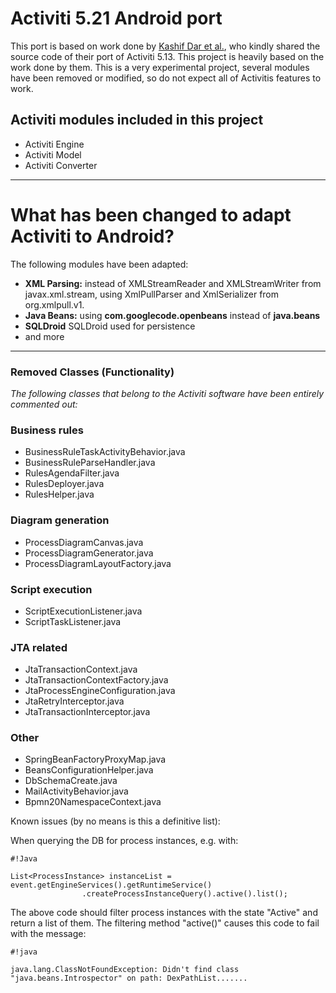 # Activiti 5.21 Android port #
This port is based on work done by  [Kashif Dar et al.](http://www.sciencedirect.com/science/article/pii/S1574119214001862), who kindly shared the source code of their port of Activiti 5.13. This project is heavily based on the work done by them.
This is a very experimental project, several modules have been removed or modified, so do not expect all of Activitis features to work.

## Activiti modules included in this project ##

* Activiti Engine
* Activiti Model
* Activiti Converter


-----------------------
# What has been changed to adapt Activiti to Android? #

The following modules have been adapted:

* **XML Parsing:** instead of XMLStreamReader and XMLStreamWriter from javax.xml.stream, using XmlPullParser and XmlSerializer from org.xmlpull.v1.
* **Java Beans:** using **com.googlecode.openbeans** instead of **java.beans**
* **SQLDroid** SQLDroid used for persistence
* and more


-----------------------
### Removed Classes (Functionality) ###
*The following classes that belong to the Activiti software have been entirely commented out:*

### Business rules ###
* BusinessRuleTaskActivityBehavior.java
* BusinessRuleParseHandler.java
* RulesAgendaFilter.java
* RulesDeployer.java
* RulesHelper.java

### Diagram generation ###
* ProcessDiagramCanvas.java
* ProcessDiagramGenerator.java
* ProcessDiagramLayoutFactory.java

### Script execution ###
* ScriptExecutionListener.java
* ScriptTaskListener.java

### JTA related ###
* JtaTransactionContext.java
* JtaTransactionContextFactory.java
* JtaProcessEngineConfiguration.java
* JtaRetryInterceptor.java
* JtaTransactionInterceptor.java

### Other ###
* SpringBeanFactoryProxyMap.java
* BeansConfigurationHelper.java
* DbSchemaCreate.java
* MailActivityBehavior.java
* Bpmn20NamespaceContext.java

Known issues (by no means is this a definitive list):

When querying the DB for process instances, e.g. with:

```
#!Java

List<ProcessInstance> instanceList = event.getEngineServices().getRuntimeService()
                .createProcessInstanceQuery().active().list();
```
The above code should filter process instances with the state "Active" and return a list of them. The filtering method "active()" causes this code to fail with the message:

```
#!java

java.lang.ClassNotFoundException: Didn't find class "java.beans.Introspector" on path: DexPathList.......
```